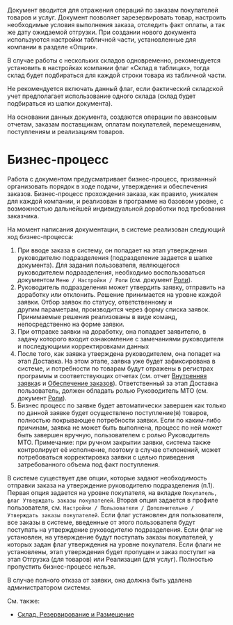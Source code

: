 Документ вводится для отражения операций по заказам покупателей товаров и услуг. Документ позволяет зарезервировать товар, настроить необходимые условия выполнения заказа, отследить факт оплаты, а так же дату ожидаемой отгрузки. При создании нового документа используются настройки табличной части, установленные для компании в разделе «Опции».

В случае работы с нескольких складов одновременно, рекомендуется установить в настройках компании флаг «Склад в таблицах», тогда склад будет подбираться для каждой строки товара из табличной части.

Не рекомендуется включать данный флаг, если фактический складской учет предполагает использование одного склада (склад будет подбираться из шапки документа).

На основании данных документа, создаются операции по авансовым отчетам, заказам поставщикам, оплатам покупателей, перемещениям, поступлениям и реализациям товаров.

# <a id="Process" name="Process"></a>Бизнес-процесс

Работа с документом предусматривает бизнес-процесс, призванный организовать порядок в ходе подачи, утверждения и обеспечения заказов. Бизнес-процесс прохождения заказа, как правило, уникален для каждой компании, и реализован в программе на базовом уровне, с возможностью дальнейшей индивидуальной доработки под требования заказчика.

На момент написания документации, в системе реализован следующий ход бизнес-процесса:

1.  При вводе заказа в систему, он попадает на этап утверждения руководителю подразделения (подразделение задается в шапке документа). Для задания пользователя, являющегося руководителем подразделения, необходимо воспользоваться документом `Меню / Настройки / Роли` (см. документ [Роли](/d/Roles)).
2.  Руководитель подразделения может утвердить заявку, отправить на доработку или отклонить. Решение принимается на уровне каждой заявки. Отбор заявок по статусу, ответственному и другим параметрам, производится через форму списка заявок. Принимаемые решения реализованы в виде команд, непосредственно на форме заявки.
3.  При отправке заявки на доработку, она попадает заявителю, в задачу которого входит ознакомление с замечаниями руководителя и последующими корректировками данных
4.  После того, как заявка утверждена руководителем, она попадет на этап Доставка. На этом этапе, заявка уже будет зафиксирована в системе, и потребности по товарам будут отражены в регистрах программы и соответствующих отчетах (см. отчет [Внутренняя заявка](/d/InternalOrder)s и [Обеспечение заказов](/r/Provision)). Ответственный за этап Доставка пользователь, должен обладать ролью Руководитель МТО (см. документ [Роли](/d/Roles)).
5.  Бизнес процесс по заявке будет автоматически завершен как только по данной заявке будет осуществлено поступление(я) товаров, полностью покрывающее потребности заявки. Если по каким-либо причинам, заявка не может быть выполнена, процесс по ней может быть завершен вручную, пользователем с ролью Руководитель МТО. Примечание: при ручном закрытии заявки, система также контролирует её исполнение, поэтому в случае отклонений, может потребоваться корректировка заявки с целью приведения затребованного объема под факт поступления.

В системе существует две опции, которые задают необходимость отправки заказа на утверждение руководителю подразделения (п.1). Первая опция задается на уровне покупателя, на вкладке `Покупатель, флаг Утверждать заказы покупателей`. Вторая опция задается в профиле пользователя, см. `Настройки / Пользователи / Дополнительно / Утверждать заказы покупателей`. Если флаг установлен для пользователя, все заказы в системе, введенные от этого пользователя будут поступать на утверждение руководителю подразделения. Если флаг не установлен, на утверждение будут поступать заказы покупателей, у которых задан флаг утверждения на уровне покупателя. Если флаги не установлены, этап утверждения будет пропущен и заказ поступит на этап Отгрузка (для товаров) или Реализация (для услуг). Полностью пропустить бизнес-процесс нельзя.

В случае полного отказа от заявки, она должна быть удалена администратором системы.

См. также:

*   [Склад. Резервирование и Размещение](/warehousing)